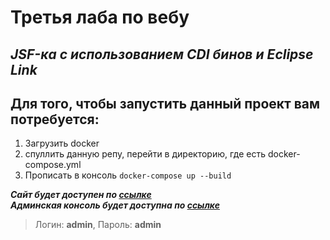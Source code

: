 # __Третья лаба по вебу__ 

## ***JSF-ка с использованием CDI бинов и Eclipse Link***

## Для того, чтобы запустить данный проект вам потребуется: 
1. Загрузить docker
2. спуллить данную репу, перейти в директорию, где есть docker-compose.yml
3. Прописать в консоль ```docker-compose up --build```

***Сайт будет доступен по [ссылке](http://localhost/)***
<br>
***Админская консоль будет доступна по [ссылке](http://localhost:9990)***
>Логин: __admin__, Пароль: __admin__

